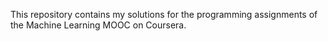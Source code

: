 This repository contains my solutions for the programming assignments of the Machine Learning MOOC on Coursera.
